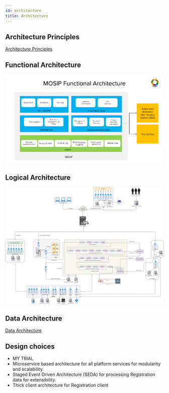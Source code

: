 ```yaml
---
id: architecture
title: Architecture
---
```

## Architecture Principles
[Architecture Principles](Architecture-Principles.md)

## Functional Architecture
![](/img/arch_diagrams/MOSIP_functional_architecture.png)

## Logical Architecture
![](/img/arch_diagrams/MOSIP_logical_architecture_v0.1.png)

## Data Architecture
[Data Architecture](Data-Architecture.md)

## Design choices
* MY TRIAL
* Microservice based architecture for all platform services for modularity and scalability.
* Staged Event Driven Architecture (SEDA) for processing Registration data for extensibility.
* Thick client architecture for Registration client

